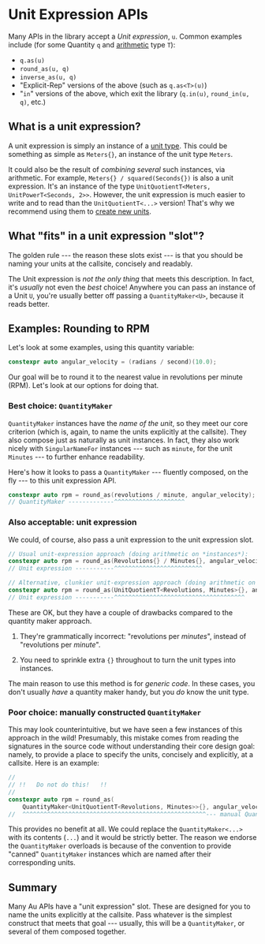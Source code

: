 # Unit Expression APIs

Many APIs in the library accept a _Unit expression_, `u`.  Common examples include (for some
Quantity `q` and [arithmetic](https://en.cppreference.com/w/cpp/types/is_arithmetic) type `T`):

- `q.as(u)`
- `round_as(u, q)`
- `inverse_as(u, q)`
- "Explicit-Rep" versions of the above (such as `q.as<T>(u)`)
- "`in`" versions of the above, which exit the library (`q.in(u)`, `round_in(u, q)`, etc.)

## What is a unit expression?

A unit expression is simply an instance of a [unit type](../../reference/unit.md).  This could be
something as simple as `Meters{}`, an instance of the unit type `Meters`.

It could also be the result of _combining several_ such instances, via arithmetic.  For example,
`Meters{} / squared(Seconds{})` is also a unit expression.  It's an instance of the type
`UnitQuotientT<Meters, UnitPowerT<Seconds, 2>>`.  However, the unit expression is much easier to
write and to read than the `UnitQuotientT<...>` version!  That's why we recommend using them to
[create new units](../../howto/new-units.md).

## What "fits" in a unit expression "slot"?

The golden rule --- the reason these slots exist --- is that you should be naming your units at the
callsite, concisely and readably.

The Unit expression is _not the only thing_ that meets this description.  In fact, it's _usually_
not even the _best_ choice!  Anywhere you can pass an instance of a Unit `U`, you're usually better
off passing a `QuantityMaker<U>`, because it reads better.

## Examples: Rounding to RPM

Let's look at some examples, using this quantity variable:

```cpp
constexpr auto angular_velocity = (radians / second)(10.0);
```

Our goal will be to round it to the nearest value in revolutions per minute (RPM).  Let's look at
our options for doing that.

### Best choice: `QuantityMaker`

`QuantityMaker` instances have the _name of the unit_, so they meet our core criterion (which is,
again, to name the units explicitly at the callsite).  They also compose just as naturally as unit
instances.  In fact, they also work nicely with `SingularNameFor` instances --- such as `minute`,
for the unit `Minutes` --- to further enhance readability.

Here's how it looks to pass a `QuantityMaker` --- fluently composed, on the fly --- to this unit
expression API.

```cpp
constexpr auto rpm = round_as(revolutions / minute, angular_velocity);
// QuantityMaker -------------^^^^^^^^^^^^^^^^^^^^
```

### Also acceptable: unit expression

We could, of course, also pass a unit expression to the unit expression slot.

```cpp
// Usual unit-expression approach (doing arithmetic on *instances*):
constexpr auto rpm = round_as(Revolutions{} / Minutes{}, angular_velocity);
// Unit expression -----------^^^^^^^^^^^^^^^^^^^^^^^^^

// Alternative, clunkier unit-expression approach (doing arithmetic on *types*):
constexpr auto rpm = round_as(UnitQuotientT<Revolutions, Minutes>{}, angular_velocity);
// Unit expression -----------^^^^^^^^^^^^^^^^^^^^^^^^^^^^^^^^^^^^^
```

These are OK, but they have a couple of drawbacks compared to the quantity maker approach.

1. They're grammatically incorrect: "revolutions per _minutes_", instead of "revolutions per
   _minute_".

2. You need to sprinkle extra `{}` throughout to turn the unit types into instances.

The main reason to use this method is for _generic code_.  In these cases, you don't usually _have_
a quantity maker handy, but you _do_ know the unit type.

### Poor choice: manually constructed `QuantityMaker`

This may look counterintuitive, but we have seen a few instances of this approach in the wild!
Presumably, this mistake comes from reading the signatures in the source code without understanding
their core design goal: namely, to provide a place to specify the units, concisely and explicitly,
at a callsite.  Here is an example:

```cpp
//
// !!   Do not do this!   !!
//
constexpr auto rpm = round_as(
    QuantityMaker<UnitQuotientT<Revolutions, Minutes>>{}, angular_velocity);
//  ^^^^^^^^^^^^^^^^^^^^^^^^^^^^^^^^^^^^^^^^^^^^^^^^^^^^--- manual QuantityMaker instance
```

This provides no benefit at all.  We could replace the `QuantityMaker<...>` with its contents
(`...`) and it would be strictly better.  The reason we endorse the `QuantityMaker` overloads is
because of the convention to provide "canned" `QuantityMaker` instances which are named after their
corresponding units.

## Summary

Many Au APIs have a "unit expression" slot.  These are designed for you to name the units explicitly
at the callsite.  Pass whatever is the simplest construct that meets that goal --- usually, this
will be a `QuantityMaker`, or several of them composed together.
